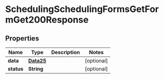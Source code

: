 

# SchedulingSchedulingFormsGetFormGet200Response


## Properties

Name | Type | Description | Notes
------------ | ------------- | ------------- | -------------
**data** | [**Data25**](Data25.md) |  |  [optional]
**status** | **String** |  |  [optional]



